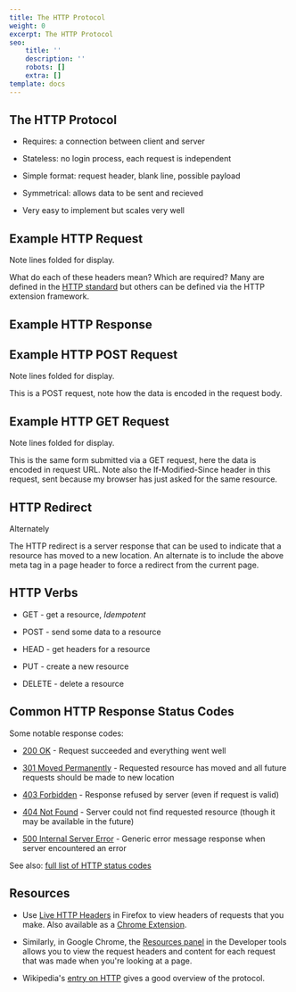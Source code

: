 ```yaml
---
title: The HTTP Protocol
weight: 0
excerpt: The HTTP Protocol
seo:
    title: ''
    description: ''
    robots: []
    extra: []
template: docs
---
```


## The HTTP Protocol&#xA;&#xA;

-   Requires: a connection between client and server

-   Stateless: no login process, each request is independent

-   Simple format: request header, blank line, possible payload

-   Symmetrical: allows data to be sent and recieved

-   Very easy to implement but scales very well

## Example HTTP Request

Note lines folded for display.

What do each of these headers mean? Which are required? Many are defined in the [HTTP standard](ftp://ftp.isi.edu/in-notes/rfc2616.txt) but others can be defined via the HTTP extension framework.

## Example HTTP Response

## Example HTTP POST Request

Note lines folded for display.

This is a POST request, note how the data is encoded in the request body.

## Example HTTP GET Request

Note lines folded for display.

This is the same form submitted via a GET request, here the data is encoded in request URL. Note also the If-Modified-Since header in this request, sent because my browser has just asked for the same resource.

## HTTP Redirect

Alternately

The HTTP redirect is a server response that can be used to indicate that a resource has moved to a new location. An alternate is to include the above meta tag in a page header to force a redirect from the current page.

## HTTP Verbs

-   GET - get a resource, *Idempotent*

-   POST - send some data to a resource

-   HEAD - get headers for a resource

-   PUT - create a new resource

-   DELETE - delete a resource

## Common HTTP Response Status Codes

Some notable response codes:

-   [200 OK](http://en.wikipedia.org/wiki/List_of_HTTP_status_codes#2xx_Success) - Request succeeded and everything went well

-   [301 Moved Permanently](http://en.wikipedia.org/wiki/List_of_HTTP_status_codes#3xx_Redirection) - Requested resource has moved and all future requests should be made to new location

-   [403 Forbidden](http://en.wikipedia.org/wiki/List_of_HTTP_status_codes#4xx_Client_Error) - Response refused by server (even if request is valid)

-   [404 Not Found](http://en.wikipedia.org/wiki/List_of_HTTP_status_codes#4xx_Client_Error) - Server could not find requested resource (though it may be available in the future)

-   [500 Internal Server Error](http://en.wikipedia.org/wiki/List_of_HTTP_status_codes#5xx_Server_Error) - Generic error message response when server encountered an error

See also: [full list of HTTP status codes](http://en.wikipedia.org/wiki/List_of_HTTP_status_codes)

## Resources

-   Use [Live HTTP Headers](https://addons.mozilla.org/en-US/firefox/addon/3829) in Firefox to view headers of requests that you make. Also available as a [Chrome Extension](https://chrome.google.com/webstore/detail/live-http-headers/iaiioopjkcekapmldfgbebdclcnpgnlo).

-   Similarly, in Google Chrome, the [Resources panel](http://www.chromium.org/devtools/google-chrome-developer-tools-tutorial#resources) in the Developer tools allows you to view the request headers and content for each request that was made when you're looking at a page.

-   Wikipedia's [entry on HTTP](http://en.wikipedia.org/wiki/Hypertext_Transfer_Protocol) gives a good overview of the protocol.
